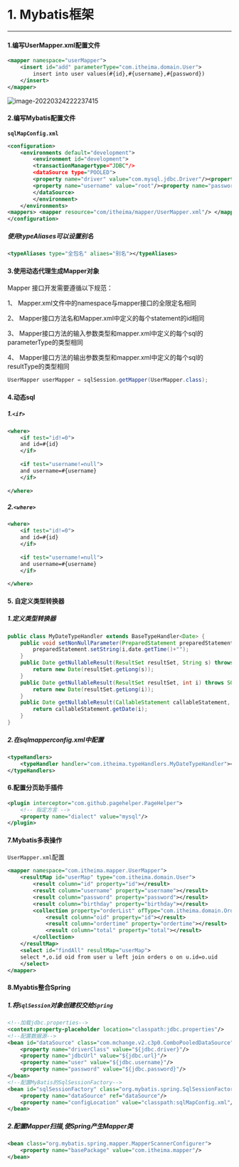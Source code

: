 # 1. Mybatis框架

---

####  1.编写UserMapper.xml配置文件

```xml
<mapper namespace="userMapper">
    <insert id="add" parameterType="com.itheima.domain.User">
		insert into user values(#{id},#{username},#{password})
	</insert>
</mapper>
```

![image-20220324222237415](https://gitee.com/ingachin/mdimage/raw/master/image-20220324222237415.png)

#### 2.编写Mybatis配置文件  

**`sqlMapConfig.xml`**

```xml
<configuration>
    <environments default="development">
        <environment id="development">
        <transactionManagertype="JDBC"/>
        <dataSource type="POOLED">
        <property name="driver" value="com.mysql.jdbc.Driver"/><property name="url" value="jdbc:mysql:///test"/>
        <property name="username" value="root"/><property name="password" value="root"/>
        </dataSource>
        </environment>
    </environments>
<mappers> <mapper resource="com/itheima/mapper/UserMapper.xml"/> </mappers>
</configuration>
```

##### 使用typeAliases可以设置别名

```xml
<typeAliases type="全包名" aliaes="别名"></typeAliases>
```

  

#### 3.使用动态代理生成Mapper对象

Mapper 接口开发需要遵循以下规范： 

1、 Mapper.xml文件中的namespace与mapper接口的全限定名相同 

2、 Mapper接口方法名和Mapper.xml中定义的每个statement的id相同 

3、 Mapper接口方法的输入参数类型和mapper.xml中定义的每个sql的parameterType的类型相同 

4、 Mapper接口方法的输出参数类型和mapper.xml中定义的每个sql的resultType的类型相同

```java
UserMapper userMapper = sqlSession.getMapper(UserMapper.class);
```

  

#### 4.动态sql

##### 1.`<if>`

```xml
<where>
    <if test="id!=0">
    and id=#{id}
    </if>
    
    <if test="username!=null">
    and username=#{username}
    </if>
    
</where>
```

##### 2.`<where>`

```xml
<where>
    <if test="id!=0">
    and id=#{id}
    </if>
    
    <if test="username!=null">
    and username=#{username}
    </if>
    
</where>
```



#### 5. 自定义类型转换器

##### 1.定义类型转换器  

```java
public class MyDateTypeHandler extends BaseTypeHandler<Date> {
    public void setNonNullParameter(PreparedStatement preparedStatement, int i, Date date, JdbcType type){
    	preparedStatement.setString(i,date.getTime()+"");
    }
    public Date getNullableResult(ResultSet resultSet, String s) throws SQLException {
    	return new Date(resultSet.getLong(s));
    }
    public Date getNullableResult(ResultSet resultSet, int i) throws SQLException {
    	return new Date(resultSet.getLong(i));
    }
    public Date getNullableResult(CallableStatement callableStatement, int i) throws SQLException {
    	return callableStatement.getDate(i);
    }
}
```

##### 2.在sqlmapperconfig.xml中配置

```xml
<typeHandlers>
	<typeHandler handler="com.itheima.typeHandlers.MyDateTypeHandler"></typeHandler>
</typeHandlers>
```

  

#### 6.配置分页助手插件

```xml
<plugin interceptor="com.github.pagehelper.PageHelper">
    <!-- 指定方言 -->
    <property name="dialect" value="mysql"/>
</plugin>
```

#### 7.Mybatis多表操作

`UserMapper.xml`配置

```xml
<mapper namespace="com.itheima.mapper.UserMapper">
    <resultMap id="userMap" type="com.itheima.domain.User">
        <result column="id" property="id"></result>
        <result column="username" property="username"></result>
        <result column="password" property="password"></result>
        <result column="birthday" property="birthday"></result>
        <collection property="orderList" ofType="com.itheima.domain.Order">
            <result column="oid" property="id"></result>
            <result column="ordertime" property="ordertime"></result>
            <result column="total" property="total"></result>
        </collection>
    </resultMap>
    <select id="findAll" resultMap="userMap">
    select *,o.id oid from user u left join orders o on u.id=o.uid
    </select>
</mapper>
```



#### 8.Myabtis整合Spring



##### 1.将`SqlSession`对象创建权交给`Spring`

```xml
<!--加载jdbc.properties-->
<context:property-placeholder location="classpath:jdbc.properties"/>
<!--配置数据源-->
<bean id="dataSource" class="com.mchange.v2.c3p0.ComboPooledDataSource">
    <property name="driverClass" value="${jdbc.driver}"/>
    <property name="jdbcUrl" value="${jdbc.url}"/>
    <property name="user" value="${jdbc.username}"/>
    <property name="password" value="${jdbc.password}"/>
</bean>
<!--配置MyBatis的SqlSessionFactory-->
<bean id="sqlSessionFactory" class="org.mybatis.spring.SqlSessionFactoryBean">
    <property name="dataSource" ref="dataSource"/>
    <property name="configLocation" value="classpath:sqlMapConfig.xml"/>
</bean>
```

  

##### 2.配置Mapper扫描,使Spring产生Mapper类

```xml
<bean class="org.mybatis.spring.mapper.MapperScannerConfigurer">
	<property name="basePackage" value="com.itheima.mapper"/>
</bean>
```

  









